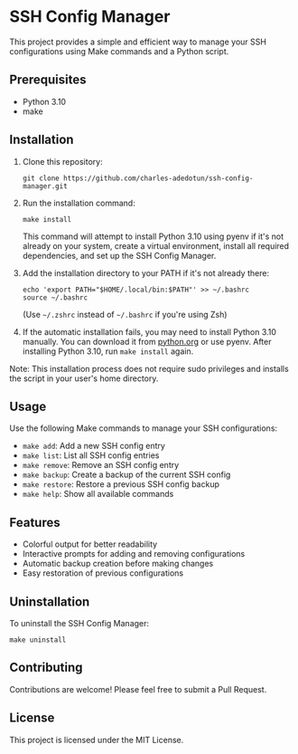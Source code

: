 # SSH Config Manager

This project provides a simple and efficient way to manage your SSH configurations using Make commands and a Python script.

## Prerequisites

- Python 3.10
- make

## Installation

1. Clone this repository:
   ```
   git clone https://github.com/charles-adedotun/ssh-config-manager.git
   ```

2. Run the installation command:
   ```
   make install
   ```

   This command will attempt to install Python 3.10 using pyenv if it's not already on your system, create a virtual environment, install all required dependencies, and set up the SSH Config Manager.

3. Add the installation directory to your PATH if it's not already there:
   ```
   echo 'export PATH="$HOME/.local/bin:$PATH"' >> ~/.bashrc
   source ~/.bashrc
   ```
   (Use `~/.zshrc` instead of `~/.bashrc` if you're using Zsh)

4. If the automatic installation fails, you may need to install Python 3.10 manually. You can download it from [python.org](https://www.python.org/downloads/) or use pyenv. After installing Python 3.10, run `make install` again.

Note: This installation process does not require sudo privileges and installs the script in your user's home directory.

## Usage

Use the following Make commands to manage your SSH configurations:

- `make add`: Add a new SSH config entry
- `make list`: List all SSH config entries
- `make remove`: Remove an SSH config entry
- `make backup`: Create a backup of the current SSH config
- `make restore`: Restore a previous SSH config backup
- `make help`: Show all available commands

## Features

- Colorful output for better readability
- Interactive prompts for adding and removing configurations
- Automatic backup creation before making changes
- Easy restoration of previous configurations

## Uninstallation

To uninstall the SSH Config Manager:

```
make uninstall
```

## Contributing

Contributions are welcome! Please feel free to submit a Pull Request.

## License

This project is licensed under the MIT License.